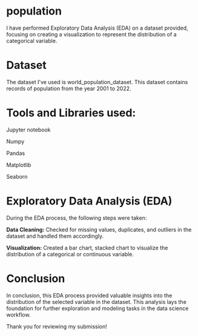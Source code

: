 # population
I have performed Exploratory Data Analysis (EDA) on a dataset provided, focusing on creating a visualization to represent the distribution of a categorical variable.

# Dataset

The dataset I've used is world_population_dataset. This dataset contains records of population from the year 2001 to 2022.



# Tools and Libraries used:

Jupyter notebook

Numpy

Pandas

Matplotlib

Seaborn




# Exploratory Data Analysis (EDA)

During the EDA process, the following steps were taken:

**Data Cleaning:** Checked for missing values, duplicates, and outliers in the dataset and handled them accordingly.

**Visualization:** Created a bar chart, stacked chart to visualize the distribution of a categorical or continuous variable.



# Conclusion

In conclusion, this EDA process provided valuable insights into the distribution of the selected variable in the dataset. This analysis lays the foundation for further exploration and modeling tasks in the data science workflow.


Thank you for reviewing my submission!
